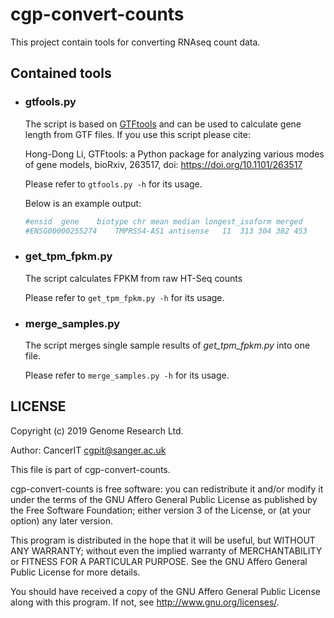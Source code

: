 # cgp-convert-counts

This project contain tools for converting RNAseq count data.

## Contained tools

* ### gtfools.py

    The script is based on [GTFtools](http://www.genemine.org/gtftools.php) and can be used to calculate gene length from GTF files. If you use this script please cite:
    
    Hong-Dong Li, GTFtools: a Python package for analyzing various modes of gene models, bioRxiv, 263517, doi: https://doi.org/10.1101/263517

    Please refer to `gtfools.py -h` for its usage.

    Below is an example output:

    ```bash
    #ensid	gene	biotype	chr	mean median longest_isoform	merged
    #ENSG00000255274	TMPRSS4-AS1	antisense	11	313	304	382	453
    ```

* ### get_tpm_fpkm.py

    The script calculates FPKM from raw HT-Seq counts

    Please refer to `get_tpm_fpkm.py -h` for its usage.

* ### merge_samples.py

    The script merges single sample results of *get_tpm_fpkm.py* into one file.

    Please refer to `merge_samples.py -h` for its usage.

## LICENSE

Copyright (c) 2019 Genome Research Ltd.

Author: CancerIT <cgpit@sanger.ac.uk>

This file is part of cgp-convert-counts.

cgp-convert-counts is free software: you can redistribute it and/or modify it under the terms of the GNU Affero General Public License as published by the Free Software Foundation; either version 3 of the License, or (at your option) any later version.

This program is distributed in the hope that it will be useful, but WITHOUT ANY WARRANTY; without even the implied warranty of MERCHANTABILITY or FITNESS FOR A PARTICULAR PURPOSE. See the GNU Affero General Public License for more details.

You should have received a copy of the GNU Affero General Public License along with this program. If not, see <http://www.gnu.org/licenses/>.
